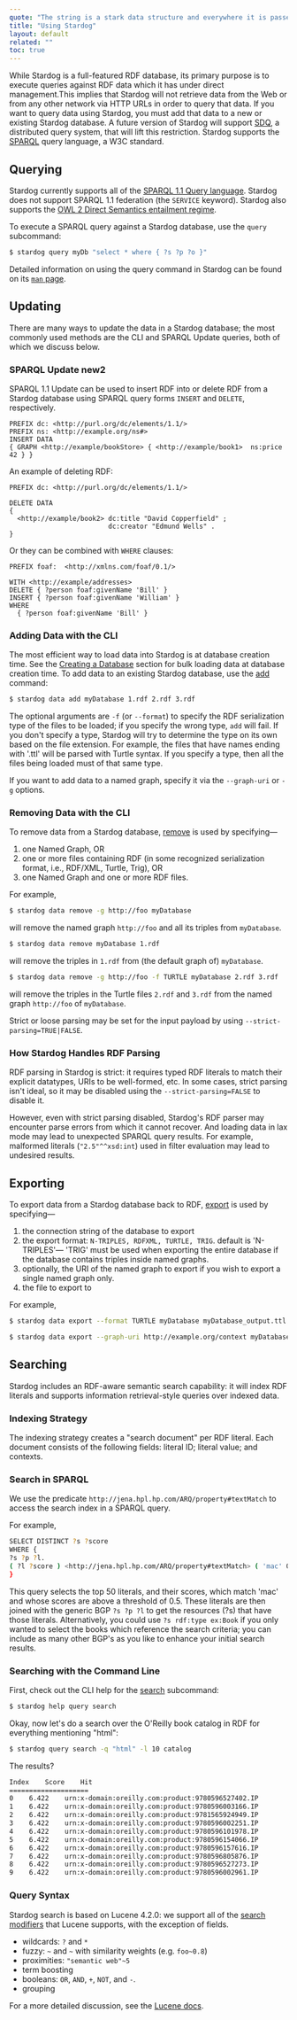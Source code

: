 ```yaml
---
quote: "The string is a stark data structure and everywhere it is passed there is much duplication of process. It is a perfect vehicle for hiding information."
title: "Using Stardog"
layout: default
related: ""
toc: true
---
```


While Stardog is a full-featured RDF database, its primary purpose is to
execute queries against RDF data which it has under direct
management.<fn>This implies that Stardog will not retrieve data from the Web
or from any other network via HTTP URLs in order to query that data. If
you want to query data using Stardog, you must add that data to a new or
existing Stardog database. A future version of Stardog will
support [SDQ](http://weblog.clarkparsia.com/2011/03/07/sdq-information-integration-i%0An-the-real-world/), a distributed query system, that will lift this restriction.</fn> Stardog supports the [SPARQL](http://www.cambridgesemantics.com/2008/09/sparql-by-example) query language, a W3C standard.

## Querying

Stardog currently supports all of the [SPARQL 1.1 Query
language](http://www.w3.org/TR/sparql11-query/). <fn>Stardog does not support SPARQL 1.1 federation (the
`SERVICE` keyword).</fn> Stardog also supports the [OWL 2 Direct Semantics
entailment regime](http://www.w3.org/TR/2012/CR-sparql11-entailment-20121108/).

To execute a SPARQL query against a Stardog database, use the `query`
subcommand:

```bash
$ stardog query myDb "select * where { ?s ?p ?o }"
```

<!-- show a few more examples? -->

Detailed information on using the query command in Stardog can be found
on its [`man` page](/docs/man/query-execute.html).

## Updating

There are many ways to update the data in a Stardog database; the most commonly used methods are the CLI and SPARQL Update queries, both of which we discuss below.

### SPARQL Update <t>new2</t>

SPARQL 1.1 Update can be used to insert RDF into or delete RDF from a Stardog database using SPARQL query forms `INSERT` and `DELETE`, respectively.

```sparql
PREFIX dc: <http://purl.org/dc/elements/1.1/>
PREFIX ns: <http://example.org/ns#>
INSERT DATA
{ GRAPH <http://example/bookStore> { <http://example/book1>  ns:price  42 } }
```

An example of deleting RDF:

```sparql
PREFIX dc: <http://purl.org/dc/elements/1.1/>

DELETE DATA
{
  <http://example/book2> dc:title "David Copperfield" ;
                         dc:creator "Edmund Wells" .
}
```

Or they can be combined with `WHERE` clauses:

```sparql
PREFIX foaf:  <http://xmlns.com/foaf/0.1/>

WITH <http://example/addresses>
DELETE { ?person foaf:givenName 'Bill' }
INSERT { ?person foaf:givenName 'William' }
WHERE
  { ?person foaf:givenName 'Bill' } 
```

### Adding Data with the CLI

The most efficient way to load data into Stardog is at database creation
time. See the [Creating a Database](../admin/#create) section for bulk
loading data at database creation time. To add data to an existing
Stardog database, use the [add](/docs/man/data-add.html) command:

```bash
$ stardog data add myDatabase 1.rdf 2.rdf 3.rdf
```

The optional arguments are `-f` (or `--format`) to specify the RDF
serialization type of the files to be loaded; if you specify the wrong
type, `add` will fail. If you don't specify a type, Stardog will try to
determine the type on its own based on the file extension. For example,
the files that have names ending with '.ttl' will be parsed with Turtle
syntax. If you specify a type, then all the files being loaded must of
that same type.

If you want to add data to a named graph, specify it via the
`--graph-uri` or `-g` options.

### Removing Data with the CLI

To remove data from a Stardog database,
[remove](/docs/man/data-remove.html) is used by specifying—

1.  one Named Graph, OR
2.  one or more files containing RDF (in some recognized serialization
    format, i.e., RDF/XML, Turtle, Trig), OR
3.  one Named Graph and one or more RDF files.

For example,

```bash
$ stardog data remove -g http://foo myDatabase
```

will remove the named graph `http://foo` and all its triples from
`myDatabase`.

```bash
$ stardog data remove myDatabase 1.rdf
```

will remove the triples in `1.rdf` from (the default graph of)
`myDatabase`.

```bash
$ stardog data remove -g http://foo -f TURTLE myDatabase 2.rdf 3.rdf
```

will remove the triples in the Turtle files `2.rdf` and `3.rdf` from the
named graph `http://foo` of `myDatabase`.

Strict or loose parsing may be set for the input payload by using
`--strict-parsing=TRUE|FALSE`.

### How Stardog Handles RDF Parsing

RDF parsing in Stardog is strict: it requires typed RDF literals to
match their explicit datatypes, URIs to be well-formed, etc. In some
cases, strict parsing isn't ideal, so it may be disabled using the
`--strict-parsing=FALSE` to disable it.

However, even with strict parsing disabled, Stardog's RDF parser may
encounter parse errors from which it cannot recover. And loading data in
lax mode may lead to unexpected SPARQL query results. For example,
malformed literals (`"2.5"^^xsd:int`) used in filter evaluation may lead
to undesired results.

## Exporting

To export data from a Stardog database back to RDF,
[export](/docs/man/data-export.html) is used by specifying—

1.  the connection string of the database to export
2.  the export format: `N-TRIPLES, RDFXML, TURTLE, TRIG`. default is
    'N-TRIPLES'— 'TRIG' must be used when exporting the entire database
    if the database contains triples inside named graphs.
3.  optionally, the URI of the named graph to export if you wish to
    export a single named graph only.
4.  the file to export to

For example,

```bash
$ stardog data export --format TURTLE myDatabase myDatabase_output.ttl

$ stardog data export --graph-uri http://example.org/context myDatabase myDatabase_output.nt
```

## Searching 
Stardog includes an RDF-aware semantic search capability: it will index
RDF literals and supports information retrieval-style queries over
indexed data.

### Indexing Strategy

The indexing strategy creates a "search document" per RDF literal. Each
document consists of the following fields: literal ID; literal value;
and contexts.

### Search in SPARQL

We use the predicate `http://jena.hpl.hp.com/ARQ/property#textMatch` to
access the search index in a SPARQL query.

For example,

```bash
SELECT DISTINCT ?s ?score 
WHERE {
?s ?p ?l.
( ?l ?score ) <http://jena.hpl.hp.com/ARQ/property#textMatch> ( 'mac' 0.5 50 ). 
}
```
This query selects the top 50 literals, and their scores, which match
'mac' and whose scores are above a threshold of 0.5. These literals are
then joined with the generic BGP `?s ?p ?l` to get the resources (?s)
that have those literals. Alternatively, you could use
`?s rdf:type ex:Book` if you only wanted to select the books which
reference the search criteria; you can include as many other BGP's as
you like to enhance your initial search results.

### Searching with the Command Line

First, check out the CLI help for the
[search](/docs/man/query-search.html) subcommand:

```bash
$ stardog help query search
```

Okay, now let's do a search over the O'Reilly book catalog in RDF for
everything mentioning "html":

```bash
$ stardog query search -q "html" -l 10 catalog
```

The results?

```bash
Index    Score    Hit
====================
0    6.422    urn:x-domain:oreilly.com:product:9780596527402.IP
1    6.422    urn:x-domain:oreilly.com:product:9780596003166.IP
2    6.422    urn:x-domain:oreilly.com:product:9781565924949.IP
3    6.422    urn:x-domain:oreilly.com:product:9780596002251.IP
4    6.422    urn:x-domain:oreilly.com:product:9780596101978.IP
5    6.422    urn:x-domain:oreilly.com:product:9780596154066.IP
6    6.422    urn:x-domain:oreilly.com:product:9780596157616.IP
7    6.422    urn:x-domain:oreilly.com:product:9780596805876.IP
8    6.422    urn:x-domain:oreilly.com:product:9780596527273.IP
9    6.422    urn:x-domain:oreilly.com:product:9780596002961.IP
```

### Query Syntax

Stardog search is based on Lucene 4.2.0: we support all of the [search
modifiers](http://lucene.apache.org/java/3_4_0/queryparsersyntax.html)
that Lucene supports, with the exception of fields.

-   wildcards: `?` and `*`
-   fuzzy: `~` and `~` with similarity weights (e.g. `foo~0.8`)
-   proximities: `"semantic web"~5`
-   term boosting
-   booleans: `OR`, `AND`, `+`, `NOT`, and `-`.
-   grouping

For a more detailed discussion, see the [Lucene
docs](http://lucene.apache.org/java/3_3_0/queryparsersyntax.html).
